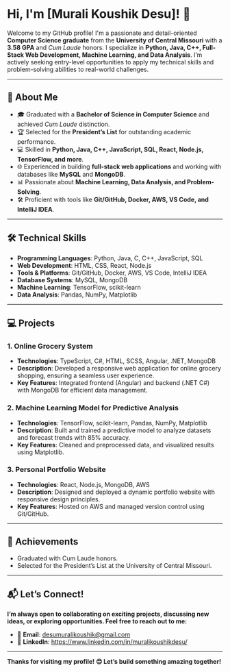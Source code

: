 # Hi, I'm [Murali Koushik Desu]! 👋  

Welcome to my GitHub profile! I'm a passionate and detail-oriented **Computer Science graduate** from the **University of Central Missouri** with a **3.58 GPA** and *Cum Laude* honors. I specialize in **Python, Java, C++, Full-Stack Web Development, Machine Learning, and Data Analysis**. I’m actively seeking entry-level opportunities to apply my technical skills and problem-solving abilities to real-world challenges.  

---

## 🚀 **About Me**  
- 🎓 Graduated with a **Bachelor of Science in Computer Science** and achieved *Cum Laude* distinction.  
- 🏆 Selected for the **President’s List** for outstanding academic performance.  
- 💻 Skilled in **Python, Java, C++, JavaScript, SQL, React, Node.js, TensorFlow, and more**.  
- 🌐 Experienced in building **full-stack web applications** and working with databases like **MySQL** and **MongoDB**.  
- 📊 Passionate about **Machine Learning, Data Analysis, and Problem-Solving**.  
- 🛠️ Proficient with tools like **Git/GitHub, Docker, AWS, VS Code, and IntelliJ IDEA**.  

---

## 🛠️ **Technical Skills**  
- **Programming Languages**: Python, Java, C, C++, JavaScript, SQL
- **Web Development**: HTML, CSS, React, Node.js
- **Tools & Platforms**: Git/GitHub, Docker, AWS, VS Code, IntelliJ IDEA
- **Database Systems**: MySQL, MongoDB
- **Machine Learning**: TensorFlow, scikit-learn
- **Data Analysis**: Pandas, NumPy, Matplotlib

---

## 💻 **Projects**  

### 1. **Online Grocery System**  
- **Technologies**: TypeScript, C#, HTML, SCSS, Angular, .NET, MongoDB
- **Description**: Developed a responsive web application for online grocery shopping, ensuring a seamless user experience.
- **Key Features**: Integrated frontend (Angular) and backend (.NET C#) with MongoDB for efficient data management.

### 2. **Machine Learning Model for Predictive Analysis**
- **Technologies**: TensorFlow, scikit-learn, Pandas, NumPy, Matplotlib
- **Description**: Built and trained a predictive model to analyze datasets and forecast trends with 85% accuracy.
- **Key Features**: Cleaned and preprocessed data, and visualized results using Matplotlib.

### 3. **Personal Portfolio Website**
- **Technologies**: React, Node.js, MongoDB, AWS
- **Description**: Designed and deployed a dynamic portfolio website with responsive design principles.
- **Key Features**: Hosted on AWS and managed version control using Git/GitHub.

---

## 🏅 **Achievements**

- Graduated with Cum Laude honors.
- Selected for the President’s List at the University of Central Missouri.

---

## 📬 Let’s Connect!
**I’m always open to collaborating on exciting projects, discussing new ideas, or exploring opportunities. Feel free to reach out to me:**
- 📧 **Email**: desumuralikoushik@gmail.com
- 💼 **LinkedIn**: https://www.linkedin.com/in/muralikoushikdesu/

---

**Thanks for visiting my profile! 😊
Let’s build something amazing together!**
